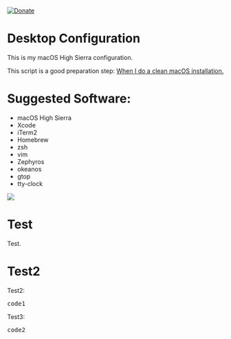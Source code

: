 [![Donate](https://img.shields.io/badge/Donate-PayPal-green.svg)](https://www.paypal.com/cgi-bin/webscr?cmd=_s-xclick&hosted_button_id=KYEHRWKYCD3A2)
<h1>Desktop Configuration </h1>

This is my macOS High Sierra configuration. 

This script is a good preparation step: <a href="https://github.com/mzdr/macOS">When I do a clean macOS installation.</a>

<h1>Suggested Software:</h1>
<ul>
  <li>macOS High Sierra</li>
  <li>Xcode</li>
  <li>iTerm2</li>
  <li>Homebrew</li>
  <li>zsh</li>
  <li>vim</li>
  <li>Zephyros</li>
  <li>okeanos</li>
  <li>gtop</li>
  <li>tty-clock</li>
</ul>
<img src="https://github.com/mattinclude/macOS/blob/master/img/macOS.png">

<h1>Test</h1>
Test.

<h1>Test2</h1>
Test2:
<pre>
code1
</pre>
Test3:
<pre>
code2
</pre>

